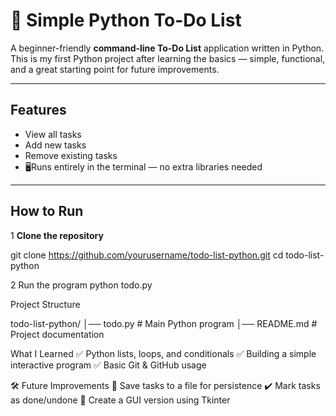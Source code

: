 # 📝 Simple Python To-Do List

A beginner-friendly **command-line To-Do List** application written in Python.  
This is my first Python project after learning the basics — simple, functional, and a great starting point for future improvements.

---

##  Features
- View all tasks
- Add new tasks
- Remove existing tasks
- 🖥Runs entirely in the terminal — no extra libraries needed

---

##  How to Run

1️ **Clone the repository**

git clone https://github.com/yourusername/todo-list-python.git
cd todo-list-python

2️ Run the program
python todo.py

Project Structure

todo-list-python/
│── todo.py       # Main Python program
│── README.md     # Project documentation

 What I Learned
✅ Python lists, loops, and conditionals
✅ Building a simple interactive program
✅ Basic Git & GitHub usage

🛠️ Future Improvements
💾 Save tasks to a file for persistence
✔️ Mark tasks as done/undone
🎨 Create a GUI version using Tkinter

